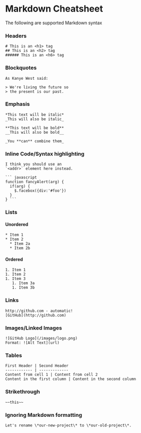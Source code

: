 # Markdown Cheatsheet

The following are supported Markdown syntax

### Headers
```
# This is an <h1> tag
## This is an <h2> tag
###### This is an <h6> tag
```

### Blockquotes
```
As Kanye West said:

> We're living the future so
> the present is our past.
```
### Emphasis
```
*This text will be italic*
_This will also be italic_

**This text will be bold**
__This will also be bold__

_You **can** combine them_
```

### Inline Code/Syntax highlighting
```
I think you should use an
`<addr>` element here instead.
```
```
``` javascript
function fancyAlert(arg) {
  if(arg) {
    $.facebox({div:'#foo'})
  }
} ```
```

### Lists

#### Unordered
```
* Item 1
* Item 2
  * Item 2a
  * Item 2b
```
#### Ordered
```
1. Item 1
1. Item 2
1. Item 3
   1. Item 3a
   1. Item 3b
```
### Links
```
http://github.com - automatic!
[GitHub](http://github.com)
```
### Images/Linked Images
```
![GitHub Logo](/images/logo.png)
Format: ![Alt Text](url)
```
### Tables
```
First Header | Second Header
------------ | -------------
Content from cell 1 | Content from cell 2
Content in the first column | Content in the second column
```
### Strikethrough
```
~~this~~
```
### Ignoring Markdown formatting
```
Let's rename \*our-new-project\* to \*our-old-project\*.
```
